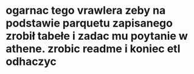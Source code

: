 # ogarnac tego vrawlera zeby na podstawie parquetu zapisanego zrobił tabełe i zadac mu poytanie w athene. zrobic readme i koniec etl odhaczyc